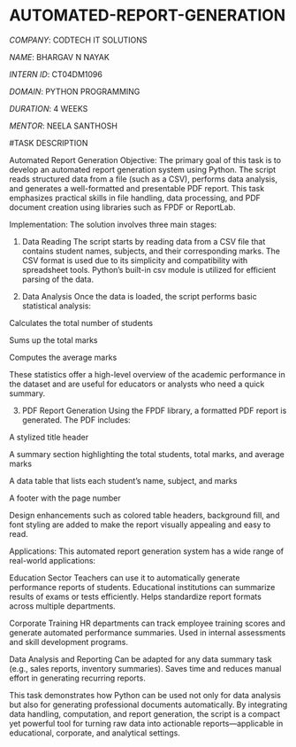 # AUTOMATED-REPORT-GENERATION

*COMPANY*: CODTECH IT SOLUTIONS

*NAME*: BHARGAV N NAYAK 

*INTERN ID*: CT04DM1096

*DOMAIN*: PYTHON PROGRAMMING

*DURATION*: 4 WEEKS 

*MENTOR*: NEELA SANTHOSH

#TASK DESCRIPTION

Automated Report Generation
Objective:
The primary goal of this task is to develop an automated report generation system using Python. The script reads structured data from a file (such as a CSV), performs data analysis, and generates a well-formatted and presentable PDF report. This task emphasizes practical skills in file handling, data processing, and PDF document creation using libraries such as FPDF or ReportLab.

Implementation:
The solution involves three main stages:

1. Data Reading
The script starts by reading data from a CSV file that contains student names, subjects, and their corresponding marks. The CSV format is used due to its simplicity and compatibility with spreadsheet tools. Python’s built-in csv module is utilized for efficient parsing of the data.

2. Data Analysis
Once the data is loaded, the script performs basic statistical analysis:

Calculates the total number of students

Sums up the total marks

Computes the average marks

These statistics offer a high-level overview of the academic performance in the dataset and are useful for educators or analysts who need a quick summary.

3. PDF Report Generation
Using the FPDF library, a formatted PDF report is generated. The PDF includes:

A stylized title header

A summary section highlighting the total students, total marks, and average marks

A data table that lists each student’s name, subject, and marks

A footer with the page number

Design enhancements such as colored table headers, background fill, and font styling are added to make the report visually appealing and easy to read.

Applications:
This automated report generation system has a wide range of real-world applications:

Education Sector
Teachers can use it to automatically generate performance reports of students.
Educational institutions can summarize results of exams or tests efficiently.
Helps standardize report formats across multiple departments.

Corporate Training
HR departments can track employee training scores and generate automated performance summaries.
Used in internal assessments and skill development programs.

Data Analysis and Reporting
Can be adapted for any data summary task (e.g., sales reports, inventory summaries).
Saves time and reduces manual effort in generating recurring reports.

This task demonstrates how Python can be used not only for data analysis but also for generating professional documents automatically. By integrating data handling, computation, and report generation, the script is a compact yet powerful tool for turning raw data into actionable reports—applicable in educational, corporate, and analytical settings.

